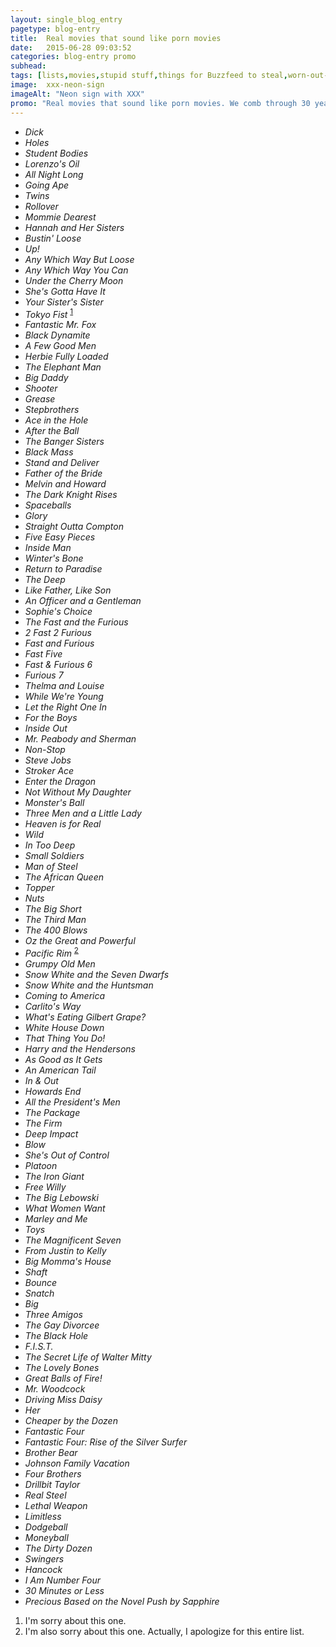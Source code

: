 ```yaml
---
layout: single_blog_entry
pagetype: blog-entry
title:  Real movies that sound like porn movies
date:   2015-06-28 09:03:52
categories: blog-entry promo
subhead:
tags: [lists,movies,stupid stuff,things for Buzzfeed to steal,worn-out-jokes]
image:  xxx-neon-sign
imageAlt: "Neon sign with XXX"
promo: "Real movies that sound like porn movies. We comb through 30 years of films so you don't have to."
---  
```


* *Dick*
* *Holes*
* *Student Bodies*
* *Lorenzo's Oil*
* *All Night Long*
* *Going Ape*
* *Twins*
* *Rollover*
* *Mommie Dearest*
* *Hannah and Her Sisters*
* *Bustin' Loose*
* *Up!*
* *Any Which Way But Loose*
* *Any Which Way You Can*
* *Under the Cherry Moon*
* *She's Gotta Have It*
* *Your Sister's Sister*
* *Tokyo Fist* <sup>[1][1]</sup>
* *Fantastic Mr. Fox*
* *Black Dynamite*
* *A Few Good Men*
* *Herbie Fully Loaded*
* *The Elephant Man*
* *Big Daddy*
* *Shooter*
* *Grease*
* *Stepbrothers*
* *Ace in the Hole*
* *After the Ball*
* *The Banger Sisters*
* *Black Mass*
* *Stand and Deliver*
* *Father of the Bride*
* *Melvin and Howard*
* *The Dark Knight Rises*
* *Spaceballs*
* *Glory*
* *Straight Outta Compton*
* *Five Easy Pieces*
* *Inside Man*
* *Winter's Bone*
* _Return to Paradise_
* *The Deep*
* *Like Father, Like Son*
* *An Officer and a Gentleman*
* *Sophie's Choice*
* *The Fast and the Furious*
* *2 Fast 2 Furious*
* *Fast and Furious*
* *Fast Five*
* *Fast & Furious 6*
* *Furious 7*
* *Thelma and Louise*
* *While We're Young*
* *Let the Right One In*
* *For the Boys*
* _Inside Out_
* *Mr. Peabody and Sherman*
* *Non-Stop*
* *Steve Jobs*
* *Stroker Ace*
* *Enter the Dragon*
* *Not Without My Daughter*
* *Monster's Ball*
* *Three Men and a Little Lady*
* *Heaven is for Real*
* *Wild*
* *In Too Deep*
* *Small Soldiers*
* *Man of Steel*
* *The African Queen*
* *Topper*
* *Nuts*
* *The Big Short*
* *The Third Man*
* *The 400 Blows*
* *Oz the Great and Powerful*
* *Pacific Rim* <sup>[2][2]</sup>
* *Grumpy Old Men*
* *Snow White and the Seven Dwarfs*
* *Snow White and the Huntsman*
* *Coming to America*
* *Carlito's Way*
* *What's Eating Gilbert Grape?*
* *White House Down*
* *That Thing You Do!*
* *Harry and the Hendersons*
* *As Good as It Gets*
* *An American Tail*
* *In & Out*
* *Howards End*
* *All the President's Men*
* *The Package*
* *The Firm*
* *Deep Impact*
* *Blow*
* *She's Out of Control*
* *Platoon*
* *The Iron Giant*
* *Free Willy*
* *The Big Lebowski*
* *What Women Want*
* *Marley and Me*
* *Toys*
* *The Magnificent Seven*
* *From Justin to Kelly*
* *Big Momma's House*
* *Shaft*
* *Bounce*
* *Snatch*
* *Big*
* *Three Amigos*
* *The Gay Divorcee*
* *The Black Hole*
* *F.I.S.T.*
* *The Secret Life of Walter Mitty*
* *The Lovely Bones*
* *Great Balls of Fire!*
* *Mr. Woodcock*
* *Driving Miss Daisy*
* *Her*
* *Cheaper by the Dozen*
* *Fantastic Four*
* *Fantastic Four: Rise of the Silver Surfer*
* *Brother Bear*
* *Johnson Family Vacation*
* *Four Brothers*
* *Drillbit Taylor*
* *Real Steel*
* *Lethal Weapon*
* *Limitless*
* *Dodgeball*
* *Moneyball*
* *The Dirty Dozen*
* *Swingers*
* *Hancock*
* *I Am Number Four*
* *30 Minutes or Less*
* *Precious Based on the Novel Push by Sapphire*


1. <span id="footnote-porno-movies"><span>I'm sorry about this one.
1. <span id="footnote-porno-movies-two"><span>I'm also sorry about this one. Actually, I apologize for this entire list.


[1]: #footnote-porno-movies
[2]: #footnote-porno-movies-two
